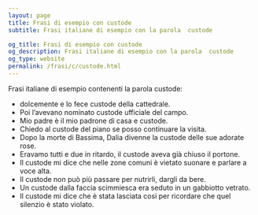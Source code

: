 ```yaml
---
layout: page
title: Frasi di esempio con custode 
subtitle: Frasi italiane di esempio con la parola  custode

og_title: Frasi di esempio con custode 
og_description: Frasi italiane di esempio con la parola  custode
og_type: website
permalink: /frasi/c/custode.html
---
```


Frasi italiane di esempio contenenti la parola custode:


- dolcemente e lo fece custode della cattedrale.
- Poi l’avevano nominato custode ufficiale del campo.
- Mio padre è il mio padrone di casa e custode.
- Chiedo al custode del piano se posso continuare la visita.
- Dopo la morte di Bassima, Dalia divenne la custode delle sue adorate rose.
- Eravamo tutti e due in ritardo, il custode aveva già chiuso il portone.
- Il custode mi dice che nelle zone comuni è vietato suonare e parlare a voce alta.
- Il custode non può più passare per nutrirli, dargli da bere.
- Un custode dalla faccia scimmiesca era seduto in un gabbiotto vetrato.
- Il custode mi dice che è stata lasciata così per ricordare che quel silenzio è stato violato.
